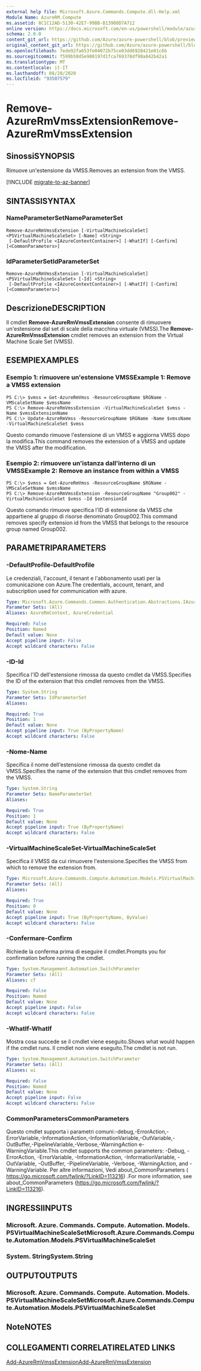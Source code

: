 ```yaml
---
external help file: Microsoft.Azure.Commands.Compute.dll-Help.xml
Module Name: AzureRM.Compute
ms.assetid: 8C1C12AD-5130-42E7-99BB-B13900D7A712
online version: https://docs.microsoft.com/en-us/powershell/module/azurerm.compute/remove-azurermvmssextension
schema: 2.0.0
content_git_url: https://github.com/Azure/azure-powershell/blob/preview/src/ResourceManager/Compute/Commands.Compute/help/Remove-AzureRmVmssExtension.md
original_content_git_url: https://github.com/Azure/azure-powershell/blob/preview/src/ResourceManager/Compute/Commands.Compute/help/Remove-AzureRmVmssExtension.md
ms.openlocfilehash: 7ede92fa653fe04072b75ce03dd6928421e01c6b
ms.sourcegitcommit: f599b50d5e980197d1fca769378df90a842b42a1
ms.translationtype: MT
ms.contentlocale: it-IT
ms.lasthandoff: 08/20/2020
ms.locfileid: "93507579"
---
```

# <span data-ttu-id="cbbc2-101">Remove-AzureRmVmssExtension</span><span class="sxs-lookup"><span data-stu-id="cbbc2-101">Remove-AzureRmVmssExtension</span></span>

## <span data-ttu-id="cbbc2-102">Sinossi</span><span class="sxs-lookup"><span data-stu-id="cbbc2-102">SYNOPSIS</span></span>
<span data-ttu-id="cbbc2-103">Rimuove un'estensione da VMSS.</span><span class="sxs-lookup"><span data-stu-id="cbbc2-103">Removes an extension from the VMSS.</span></span>

[!INCLUDE [migrate-to-az-banner](../../includes/migrate-to-az-banner.md)]

## <span data-ttu-id="cbbc2-104">SINTASSI</span><span class="sxs-lookup"><span data-stu-id="cbbc2-104">SYNTAX</span></span>

### <span data-ttu-id="cbbc2-105">NameParameterSet</span><span class="sxs-lookup"><span data-stu-id="cbbc2-105">NameParameterSet</span></span>
```
Remove-AzureRmVmssExtension [-VirtualMachineScaleSet] <PSVirtualMachineScaleSet> [-Name] <String>
 [-DefaultProfile <IAzureContextContainer>] [-WhatIf] [-Confirm] [<CommonParameters>]
```

### <span data-ttu-id="cbbc2-106">IdParameterSet</span><span class="sxs-lookup"><span data-stu-id="cbbc2-106">IdParameterSet</span></span>
```
Remove-AzureRmVmssExtension [-VirtualMachineScaleSet] <PSVirtualMachineScaleSet> [-Id] <String>
 [-DefaultProfile <IAzureContextContainer>] [-WhatIf] [-Confirm] [<CommonParameters>]
```

## <span data-ttu-id="cbbc2-107">Descrizione</span><span class="sxs-lookup"><span data-stu-id="cbbc2-107">DESCRIPTION</span></span>
<span data-ttu-id="cbbc2-108">Il cmdlet **Remove-AzureRmVmssExtension** consente di rimuovere un'estensione dal set di scale della macchina virtuale (VMSS).</span><span class="sxs-lookup"><span data-stu-id="cbbc2-108">The **Remove-AzureRmVmssExtension** cmdlet removes an extension from the Virtual Machine Scale Set (VMSS).</span></span>

## <span data-ttu-id="cbbc2-109">ESEMPI</span><span class="sxs-lookup"><span data-stu-id="cbbc2-109">EXAMPLES</span></span>

### <span data-ttu-id="cbbc2-110">Esempio 1: rimuovere un'estensione VMSS</span><span class="sxs-lookup"><span data-stu-id="cbbc2-110">Example 1: Remove a VMSS extension</span></span>
```
PS C:\> $vmss = Get-AzureRmVmss -ResourceGroupName $RGName -VMScaleSetName $vmssName 
PS C:\> Remove-AzureRmVmssExtension -VirtualMachineScaleSet $vmss -Name $vmssExtensionName
PS C:\> Update-AzureRmVmss -ResourceGroupName $RGName -Name $vmssName -VirtualMachineScaleSet $vmss
```

<span data-ttu-id="cbbc2-111">Questo comando rimuove l'estensione di un VMSS e aggiorna VMSS dopo la modifica.</span><span class="sxs-lookup"><span data-stu-id="cbbc2-111">This command removes the extension of a VMSS and update the VMSS after the modification.</span></span>

### <span data-ttu-id="cbbc2-112">Esempio 2: rimuovere un'istanza dall'interno di un VMSS</span><span class="sxs-lookup"><span data-stu-id="cbbc2-112">Example 2: Remove an instance from within a VMSS</span></span>
```
PS C:\> $vmss = Get-AzureRmVmss -ResourceGroupName $RGName -VMScaleSetName $vmssName 
PS C:\> Remove-AzureRmVmssExtension -ResourceGroupName "Group002" -VirtualMachineScaleSet $vmss -Id $extensionId
```

<span data-ttu-id="cbbc2-113">Questo comando rimuove specifica l'ID di estensione da VMSS che appartiene al gruppo di risorse denominato Group002.</span><span class="sxs-lookup"><span data-stu-id="cbbc2-113">This command removes specify extension id from the VMSS that belongs to the resource group named Group002.</span></span>

## <span data-ttu-id="cbbc2-114">PARAMETRI</span><span class="sxs-lookup"><span data-stu-id="cbbc2-114">PARAMETERS</span></span>

### <span data-ttu-id="cbbc2-115">-DefaultProfile</span><span class="sxs-lookup"><span data-stu-id="cbbc2-115">-DefaultProfile</span></span>
<span data-ttu-id="cbbc2-116">Le credenziali, l'account, il tenant e l'abbonamento usati per la comunicazione con Azure.</span><span class="sxs-lookup"><span data-stu-id="cbbc2-116">The credentials, account, tenant, and subscription used for communication with azure.</span></span>

```yaml
Type: Microsoft.Azure.Commands.Common.Authentication.Abstractions.IAzureContextContainer
Parameter Sets: (All)
Aliases: AzureRmContext, AzureCredential

Required: False
Position: Named
Default value: None
Accept pipeline input: False
Accept wildcard characters: False
```

### <span data-ttu-id="cbbc2-117">-ID</span><span class="sxs-lookup"><span data-stu-id="cbbc2-117">-Id</span></span>
<span data-ttu-id="cbbc2-118">Specifica l'ID dell'estensione rimossa da questo cmdlet da VMSS.</span><span class="sxs-lookup"><span data-stu-id="cbbc2-118">Specifies the ID of the extension that this cmdlet removes from the VMSS.</span></span>

```yaml
Type: System.String
Parameter Sets: IdParameterSet
Aliases:

Required: True
Position: 1
Default value: None
Accept pipeline input: True (ByPropertyName)
Accept wildcard characters: False
```

### <span data-ttu-id="cbbc2-119">-Nome</span><span class="sxs-lookup"><span data-stu-id="cbbc2-119">-Name</span></span>
<span data-ttu-id="cbbc2-120">Specifica il nome dell'estensione rimossa da questo cmdlet da VMSS.</span><span class="sxs-lookup"><span data-stu-id="cbbc2-120">Specifies the name of the extension that this cmdlet removes from the VMSS.</span></span>

```yaml
Type: System.String
Parameter Sets: NameParameterSet
Aliases:

Required: True
Position: 1
Default value: None
Accept pipeline input: True (ByPropertyName)
Accept wildcard characters: False
```

### <span data-ttu-id="cbbc2-121">-VirtualMachineScaleSet</span><span class="sxs-lookup"><span data-stu-id="cbbc2-121">-VirtualMachineScaleSet</span></span>
<span data-ttu-id="cbbc2-122">Specifica il VMSS da cui rimuovere l'estensione.</span><span class="sxs-lookup"><span data-stu-id="cbbc2-122">Specifies the VMSS from which to remove the extension from.</span></span>

```yaml
Type: Microsoft.Azure.Commands.Compute.Automation.Models.PSVirtualMachineScaleSet
Parameter Sets: (All)
Aliases:

Required: True
Position: 0
Default value: None
Accept pipeline input: True (ByPropertyName, ByValue)
Accept wildcard characters: False
```

### <span data-ttu-id="cbbc2-123">-Confermare</span><span class="sxs-lookup"><span data-stu-id="cbbc2-123">-Confirm</span></span>
<span data-ttu-id="cbbc2-124">Richiede la conferma prima di eseguire il cmdlet.</span><span class="sxs-lookup"><span data-stu-id="cbbc2-124">Prompts you for confirmation before running the cmdlet.</span></span>

```yaml
Type: System.Management.Automation.SwitchParameter
Parameter Sets: (All)
Aliases: cf

Required: False
Position: Named
Default value: None
Accept pipeline input: False
Accept wildcard characters: False
```

### <span data-ttu-id="cbbc2-125">-WhatIf</span><span class="sxs-lookup"><span data-stu-id="cbbc2-125">-WhatIf</span></span>
<span data-ttu-id="cbbc2-126">Mostra cosa succede se il cmdlet viene eseguito.</span><span class="sxs-lookup"><span data-stu-id="cbbc2-126">Shows what would happen if the cmdlet runs.</span></span> <span data-ttu-id="cbbc2-127">Il cmdlet non viene eseguito.</span><span class="sxs-lookup"><span data-stu-id="cbbc2-127">The cmdlet is not run.</span></span>

```yaml
Type: System.Management.Automation.SwitchParameter
Parameter Sets: (All)
Aliases: wi

Required: False
Position: Named
Default value: None
Accept pipeline input: False
Accept wildcard characters: False
```

### <span data-ttu-id="cbbc2-128">CommonParameters</span><span class="sxs-lookup"><span data-stu-id="cbbc2-128">CommonParameters</span></span>
<span data-ttu-id="cbbc2-129">Questo cmdlet supporta i parametri comuni:-debug,-ErrorAction,-ErrorVariable,-InformationAction,-InformationVariable,-OutVariable,-OutBuffer,-PipelineVariable,-Verbose,-WarningAction e-WarningVariable.</span><span class="sxs-lookup"><span data-stu-id="cbbc2-129">This cmdlet supports the common parameters: -Debug, -ErrorAction, -ErrorVariable, -InformationAction, -InformationVariable, -OutVariable, -OutBuffer, -PipelineVariable, -Verbose, -WarningAction, and -WarningVariable.</span></span> <span data-ttu-id="cbbc2-130">Per altre informazioni, Vedi about_CommonParameters ( https://go.microsoft.com/fwlink/?LinkID=113216) .</span><span class="sxs-lookup"><span data-stu-id="cbbc2-130">For more information, see about_CommonParameters (https://go.microsoft.com/fwlink/?LinkID=113216).</span></span>

## <span data-ttu-id="cbbc2-131">INGRESSI</span><span class="sxs-lookup"><span data-stu-id="cbbc2-131">INPUTS</span></span>

### <span data-ttu-id="cbbc2-132">Microsoft. Azure. Commands. Compute. Automation. Models. PSVirtualMachineScaleSet</span><span class="sxs-lookup"><span data-stu-id="cbbc2-132">Microsoft.Azure.Commands.Compute.Automation.Models.PSVirtualMachineScaleSet</span></span>

### <span data-ttu-id="cbbc2-133">System. String</span><span class="sxs-lookup"><span data-stu-id="cbbc2-133">System.String</span></span>

## <span data-ttu-id="cbbc2-134">OUTPUT</span><span class="sxs-lookup"><span data-stu-id="cbbc2-134">OUTPUTS</span></span>

### <span data-ttu-id="cbbc2-135">Microsoft. Azure. Commands. Compute. Automation. Models. PSVirtualMachineScaleSet</span><span class="sxs-lookup"><span data-stu-id="cbbc2-135">Microsoft.Azure.Commands.Compute.Automation.Models.PSVirtualMachineScaleSet</span></span>

## <span data-ttu-id="cbbc2-136">Note</span><span class="sxs-lookup"><span data-stu-id="cbbc2-136">NOTES</span></span>

## <span data-ttu-id="cbbc2-137">COLLEGAMENTI CORRELATI</span><span class="sxs-lookup"><span data-stu-id="cbbc2-137">RELATED LINKS</span></span>

[<span data-ttu-id="cbbc2-138">Add-AzureRmVmssExtension</span><span class="sxs-lookup"><span data-stu-id="cbbc2-138">Add-AzureRmVmssExtension</span></span>](./Add-AzureRmVmssExtension.md)
